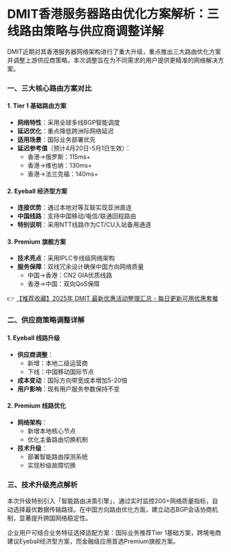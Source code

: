 # DMIT香港服务器路由优化方案解析：三线路由策略与供应商调整详解

DMIT近期对其香港服务器网络架构进行了重大升级，重点推出三大路由优化方案并调整上游供应商策略。本次调整旨在为不同需求的用户提供更精准的网络解决方案。

### 一、三大核心路由方案对比

#### 1. Tier 1 基础路由方案
- **网络特性**：采用全球多线BGP智能调度
- **延迟优化**：重点降低跨洲际网络延迟
- **适用场景**：国际业务部署优先
- **延迟参考值**（预计4月20日-5月1日生效）：
  - 香港→俄罗斯：115ms+
  - 香港→维也纳：130ms+
  - 香港→法兰克福：140ms+

#### 2. Eyeball 经济型方案
- **连接优势**：通过本地对等互联实现亚洲直连
- **中国线路**：支持中国移动/电信/联通回程路由
- **特别说明**：采用NTT线路作为CT/CU入站备用通道

#### 3. Premium 旗舰方案
- **技术亮点**：采用IPLC专线级网络架构
- **服务保障**：双线冗余设计确保中国方向网络质量
  - 中国→香港：CN2 GIA优质线路
  - 香港→中国：双向QoS保障

👉 [【推荐收藏】2025年 DMIT 最新优惠活动整理汇总 - 每日更新可用优惠套餐](https://bit.ly/dmit_coupon)

### 二、供应商策略调整详解

#### 1. Eyeball 线路升级
- **供应商调整**：
  - 新增：本地二级运营商
  - 下线：中国移动国际节点
- **成本变动**：国际方向带宽成本增加5-20倍
- **用户影响**：现有用户服务参数保持不变

#### 2. Premium 线路优化
- **网络架构**：
  - 新增本地核心节点
  - 优化主备路由切换机制
- **技术升级**：
  - 部署智能路由探测系统
  - 实现秒级故障切换

### 三、技术升级亮点解析
本次升级特别引入「智能路由决策引擎」，通过实时监控200+网络质量指标，自动选择最优数据传输路径。在中国方向路由优化方面，建立动态BGP会话协商机制，显著提升跨国网络稳定性。

企业用户可结合业务特征选择适配方案：国际业务推荐Tier 1基础方案，跨境电商建议Eyeball经济型方案，而金融级应用首选Premium旗舰方案。